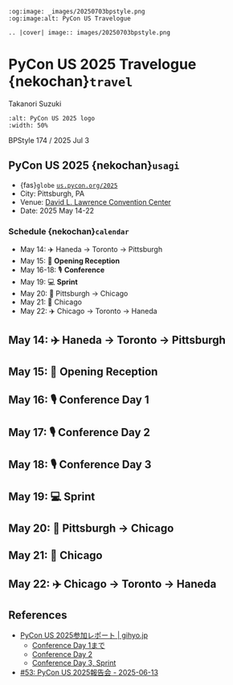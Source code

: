 ```{eval-rst}
:og:image: _images/20250703bpstyle.png
:og:image:alt: PyCon US Travelogue

.. |cover| image:: images/20250703bpstyle.png
```

# **PyCon US** 2025 Travelogue {nekochan}`travel`

Takanori Suzuki

```{image} /20250516pyconus/images/pyconus2025-logo.svg
:alt: PyCon US 2025 logo
:width: 50%
```

BPStyle 174 / 2025 Jul 3

## PyCon US 2025 {nekochan}`usagi`

* {fas}`globe` [`us.pycon.org/2025`](https://us.pycon.org/2025/)
* City: Pittsburgh, PA
* Venue: [David L. Lawrence Convention Center](https://www.pittsburghcc.com/)
* Date: 2025 May 14-22

### Schedule {nekochan}`calendar`

* May 14: ✈️ Haneda -> Toronto -> Pittsburgh
* May 15: 📛 **Opening Reception**
* May 16-18: 🎙️ **Conference**
* May 19: 💻 **Sprint**
* May 20: 🚗 Pittsburgh -> Chicago
* May 21: 🍺 Chicago
* May 22: ✈️ Chicago -> Toronto -> Haneda

## May 14: ✈️ Haneda -> Toronto -> Pittsburgh

## May 15: 📛 **Opening Reception**

## May 16: 🎙️ **Conference** Day 1

## May 17: 🎙️ **Conference** Day 2

## May 18: 🎙️ **Conference** Day 3

## May 19: 💻 **Sprint**

## May 20: 🚗 Pittsburgh -> Chicago

## May 21: 🍺 Chicago

## May 22: ✈️ Chicago -> Toronto -> Haneda

## References

* [PyCon US 2025参加レポート | gihyo.jp](https://gihyo.jp/list/group/PyCon-US-2025%E5%8F%82%E5%8A%A0%E3%83%AC%E3%83%9D%E3%83%BC%E3%83%88#rt:/article/2025/06/pycon-us-2025-03)
  * [Conference Day 1まで](https://gihyo.jp/article/2025/06/pycon-us-2025-01)
  * [Conference Day 2](https://gihyo.jp/article/2025/06/pycon-us-2025-02)
  * [Conference Day 3, Sprint](https://gihyo.jp/article/2025/06/pycon-us-2025-03)
* [#53: PyCon US 2025報告会 - 2025-06-13](https://tv.pycon.jp/episode/53.html)
